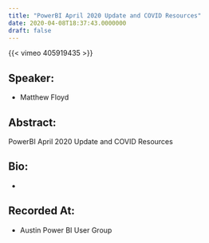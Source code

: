 ```yaml
---
title: "PowerBI April 2020 Update and COVID Resources"
date: 2020-04-08T18:37:43.0000000
draft: false
---
```


{{< vimeo 405919435 >}}

## Speaker:

 - Matthew Floyd

## Abstract:

<p>PowerBI April 2020 Update and COVID Resources</p>

## Bio:

 - 

## Recorded At:

 - Austin Power BI User Group

